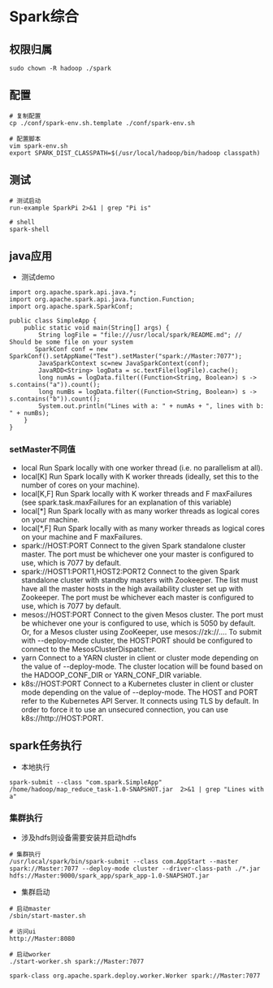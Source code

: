 # Spark综合


## 权限归属
```
sudo chown -R hadoop ./spark
```

## 配置
```
# 复制配置
cp ./conf/spark-env.sh.template ./conf/spark-env.sh

# 配置脚本
vim spark-env.sh
export SPARK_DIST_CLASSPATH=$(/usr/local/hadoop/bin/hadoop classpath)
```

## 测试
```
# 测试启动
run-example SparkPi 2>&1 | grep "Pi is"

# shell
spark-shell
```


## java应用

* 测试demo
```
import org.apache.spark.api.java.*;
import org.apache.spark.api.java.function.Function;
import org.apache.spark.SparkConf;

public class SimpleApp {
    public static void main(String[] args) {
        String logFile = "file:///usr/local/spark/README.md"; // Should be some file on your system
       SparkConf conf = new SparkConf().setAppName("Test").setMaster("spark://Master:7077");
        JavaSparkContext sc=new JavaSparkContext(conf);
        JavaRDD<String> logData = sc.textFile(logFile).cache();
        long numAs = logData.filter((Function<String, Boolean>) s -> s.contains("a")).count();
        long numBs = logData.filter((Function<String, Boolean>) s -> s.contains("b")).count();
        System.out.println("Lines with a: " + numAs + ", lines with b: " + numBs);
    }
}
```


### setMaster不同值
* local	Run Spark locally with one worker thread (i.e. no parallelism at all).
* local[K]	Run Spark locally with K worker threads (ideally, set this to the number of cores on your machine).
* local[K,F]	Run Spark locally with K worker threads and F maxFailures (see spark.task.maxFailures for an explanation of this variable)
* local[*]	Run Spark locally with as many worker threads as logical cores on your machine.
* local[*,F]	Run Spark locally with as many worker threads as logical cores on your machine and F maxFailures.
* spark://HOST:PORT	Connect to the given Spark standalone cluster master. The port must be whichever one your master is configured to use, which is 7077 by default.
* spark://HOST1:PORT1,HOST2:PORT2	Connect to the given Spark standalone cluster with standby masters with Zookeeper. The list must have all the master hosts in the high availability cluster set up with Zookeeper. The port must be whichever each master is configured to use, which is 7077 by default.
* mesos://HOST:PORT	Connect to the given Mesos cluster. The port must be whichever one your is configured to use, which is 5050 by default. Or, for a Mesos cluster using ZooKeeper, use mesos://zk://.... To submit with --deploy-mode cluster, the HOST:PORT should be configured to connect to the MesosClusterDispatcher.
* yarn	Connect to a YARN cluster in client or cluster mode depending on the value of --deploy-mode. The cluster location will be found based on the HADOOP_CONF_DIR or YARN_CONF_DIR variable.
* k8s://HOST:PORT	Connect to a Kubernetes cluster in client or cluster mode depending on the value of --deploy-mode. The HOST and PORT refer to the Kubernetes API Server. It connects using TLS by default. In order to force it to use an unsecured connection, you can use k8s://http://HOST:PORT.


## spark任务执行

* 本地执行
```
spark-submit --class "com.spark.SimpleApp" /home/hadoop/map_reduce_task-1.0-SNAPSHOT.jar  2>&1 | grep "Lines with a"
```
###  集群执行
* 涉及hdfs则设备需要安装并启动hdfs
```
# 集群执行
/usr/local/spark/bin/spark-submit --class com.AppStart --master spark://Master:7077 --deploy-mode cluster --driver-class-path ./*.jar  hdfs://Master:9000/spark_app/spark_app-1.0-SNAPSHOT.jar
```

* 集群启动
```
# 启动master
/sbin/start-master.sh

# 访问ui
http://Master:8080

# 启动worker
./start-worker.sh spark://Master:7077

spark-class org.apache.spark.deploy.worker.Worker spark://Master:7077
```


